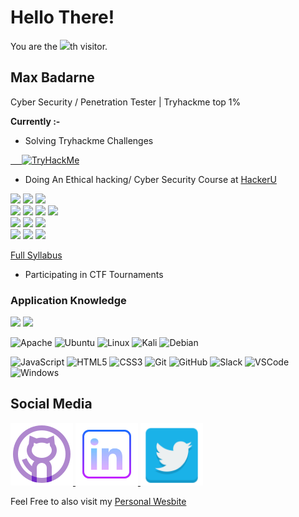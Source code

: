 # Hello There!
<div align="left">You are the <img src="https://profile-counter.glitch.me/MaxBadarne/count.svg">th visitor.</div>
 
## Max Badarne
Cyber Security / Penetration Tester | Tryhackme top 1%

**Currently :-**


- Solving Tryhackme Challenges

<a href="https://tryhackme.com/p/captainMax" target="_blank" rel="nofollow">
 &emsp; <img src="http://tryhackme-badges.s3.amazonaws.com/captainMax.png" alt="TryHackMe">
</a>

- Doing An Ethical hacking/ Cyber Security Course at [HackerU](https://www.hackeru.co.il/)
 <div align="left">
   <img src = "https://img.shields.io/badge/Advanced Infrastructure Attacks-8A2BE2">
   <img src = "https://img.shields.io/badge/Python Programming Essentials-8A2BE2">
   <img src = "https://img.shields.io/badge/Python Programming for Security-8A2BE2">
   </div>  
<div align="left">
<img src = "https://img.shields.io/badge/Web%20Application-8A2BE2">
<img src = "https://img.shields.io/badge/Windows%20Server%202016-8A2BE2">
<img src = "https://img.shields.io/badge/Linux%20Fundamentals-8A2BE2">
<img src = "https://img.shields.io/badge/Cisco Introduction to Networking-8A2BE2">
  </div>     
   <div align="left">
   <img src = "https://img.shields.io/badge/Web Application Penetration Testing-8A2BE2">
   <img src = "https://img.shields.io/badge/Mobile Penetration Testing-8A2BE2">
   <img src = "https://img.shields.io/badge/TDX Arena Practical Exam-8A2BE2">
</div>     
  <div align="left">
   <img src = "https://img.shields.io/badge/Cyber Infrastructure-8A2BE2">
   <img src = "https://img.shields.io/badge/SOC_SIEM-8A2BE2">
   <img src = "https://img.shields.io/badge/Cross Platform Elevation of Privileges-8A2BE2">
   </div>

[Full Syllabus](https://drive.google.com/file/d/1-rLELLbkqYddhhVNebJFyVSuuZgkApOl/view?usp=sharing)
- Participating in CTF Tournaments 

### Application Knowledge
<div align="left">
<img src = "https://img.shields.io/badge/shell_script-000000.svg?style=for-the-badge&logo=gnu-bash&logoColor=green1" >
<img src = "https://img.shields.io/badge/python-000000?style=for-the-badge&logo=python&logoColor=ffff00" >
 </div>
<div align="left">
 
![Apache](https://img.shields.io/badge/apache-%23D42029.svg?style=for-the-badge&logo=apache&logoColor=white)
![Ubuntu](https://img.shields.io/badge/Ubuntu-E95420?style=for-the-badge&logo=ubuntu&logoColor=white)
![Linux](https://img.shields.io/badge/Linux-FCC624?style=for-the-badge&logo=linux&logoColor=black)
![Kali](https://img.shields.io/badge/Kali-268BEE?style=for-the-badge&logo=kalilinux&logoColor=white)
![Debian](https://img.shields.io/badge/Debian-D70A53?style=for-the-badge&logo=debian&logoColor=white) 
 </div>
<div align="left">
</div>
<div align="left">
<img alt='JavaScript' src='https://img.shields.io/badge/-Javascript-F7DF1E?logo=javascript&logoColor=white&style=plastic' />
<img alt='HTML5' src='https://img.shields.io/badge/-HTML5-E34F26?logo=html5&logoColor=white&style=plastic' />
<img alt='CSS3' src='https://img.shields.io/badge/-CSS3-1572B6?logo=css3&logoColor=white&style=plastic' />
<img alt='Git' src='https://img.shields.io/badge/-Git-F05032?logo=git&logoColor=white&style=plastic' />
<img alt='GitHub' src='https://img.shields.io/badge/-Github-181717?style=flat&logo=github&logoColor=white&style=plastic' />
<img alt='Slack' src='https://img.shields.io/badge/-Slack-4A154B?style=flat&logo=slack&logoColor=white&style=plastic' />
<img alt='VSCode' src='https://img.shields.io/badge/-VSCode-007ACC?style=flat&logo=visual-studio-code&logoColor=white&style=plastic' />
<img alt='Windows' src='https://img.shields.io/badge/-Windows-0D1117?style=flat&logo=windows&labelColor=0D1117' />
 </div>

## Social Media
<a href="https://github.com/MaxBadarne" target="_blank" rel="nofollow">
  <img src="https://github.com/MaxBadarne/MaxBadarne/blob/main/Icons/icons8-github-100.png" alt="html5" width="100" height="100" style="max-width: 100%;">
</a>
<a href="https://www.linkedin.com/in/max-badarne-232081194/" target="_blank" rel="nofollow">
  <img src="https://github.com/MaxBadarne/MaxBadarne/blob/main/Icons/icons8-linkedin.svg" alt="html5" width="100" height="100" style="max-width: 100%;">
</a>
<a href="https://twitter.com/MaxBadarne" target="_blank" rel="nofollow">
  <img src="https://github.com/MaxBadarne/MaxBadarne/blob/main/Icons/social-twitter-icon_34350.png" alt="html5" width="100" height="100" style="max-width: 100%;">
</a>

Feel Free to also visit my [Personal Wesbite ](https://maxbd.de/)





